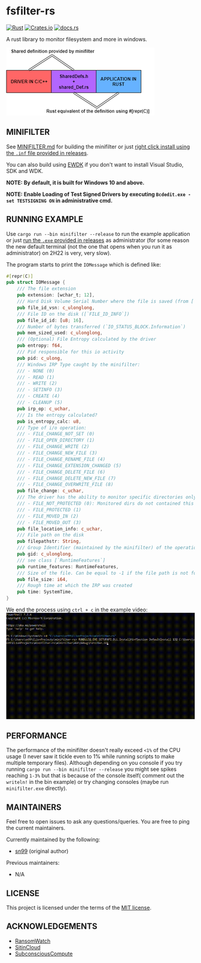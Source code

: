 # fsfilter-rs

[![Rust](https://github.com/SubconsciousCompute/fsfilter-rs/actions/workflows/rust.yml/badge.svg)](https://github.com/SubconsciousCompute/fsfilter-rs/actions/workflows/rust.yml)
[![Crates.io](https://img.shields.io/crates/v/fsfilter-rs?style=flat-square)](https://crates.io/crates/fsfilter-rs)
[![docs.rs](https://img.shields.io/docsrs/fsfilter-rs?style=flat-square)](https://docs.rs/fsfilter-rs/latest/fsfilter_rs/)

A rust library to monitor filesystem and more in windows.

![shared_def](readme_resources/shared_def.png)

## MINIFILTER

See [MINIFILTER.md](MINIFILTER.md) for building the minifilter or just [right click install using the `.inf` file
provided in releases](https://github.com/SubconsciousCompute/fsfilter-rs/releases/latest/download/snFilter.zip).

You can also build using [EWDK](EWDKbuild.md) if you don't want to install Visual Studio, SDK and WDK.

**NOTE: By default, it is built for Windows 10 and above.**

**NOTE: Enable Loading of Test Signed Drivers by executing `Bcdedit.exe -set TESTSIGNING ON` in administrative cmd.**

## RUNNING EXAMPLE

Use `cargo run --bin minifilter --release` to run the example application or just [run the `.exe` provided in 
releases](https://github.com/SubconsciousCompute/fsfilter-rs/releases/latest/download/minifilter.exe) as administrator (for 
some reason the new default terminal (not the one that opens when you run it as administrator) on 2H22 is very, very slow).

The program starts to print the `IOMessage` which is defined like:

```rust
#[repr(C)]
pub struct IOMessage {
    /// The file extension
    pub extension: [wchar_t; 12],
    /// Hard Disk Volume Serial Number where the file is saved (from [`FILE_ID_INFO`])
    pub file_id_vsn: c_ulonglong,
    /// File ID on the disk ([`FILE_ID_INFO`])
    pub file_id_id: [u8; 16],
    /// Number of bytes transferred (`IO_STATUS_BLOCK.Information`)
    pub mem_sized_used: c_ulonglong,
    /// (Optional) File Entropy calculated by the driver
    pub entropy: f64,
    /// Pid responsible for this io activity
    pub pid: c_ulong,
    /// Windows IRP Type caught by the minifilter:
    /// - NONE (0)
    /// - READ (1)
    /// - WRITE (2)
    /// - SETINFO (3)
    /// - CREATE (4)
    /// - CLEANUP (5)
    pub irp_op: c_uchar,
    /// Is the entropy calculated?
    pub is_entropy_calc: u8,
    /// Type of i/o operation:
    /// - FILE_CHANGE_NOT_SET (0)
    /// - FILE_OPEN_DIRECTORY (1)
    /// - FILE_CHANGE_WRITE (2)
    /// - FILE_CHANGE_NEW_FILE (3)
    /// - FILE_CHANGE_RENAME_FILE (4)
    /// - FILE_CHANGE_EXTENSION_CHANGED (5)
    /// - FILE_CHANGE_DELETE_FILE (6)
    /// - FILE_CHANGE_DELETE_NEW_FILE (7)
    /// - FILE_CHANGE_OVERWRITE_FILE (8)
    pub file_change: c_uchar,
    /// The driver has the ability to monitor specific directories only (feature currently not used):
    /// - FILE_NOT_PROTECTED (0): Monitored dirs do not contained this file
    /// - FILE_PROTECTED (1)
    /// - FILE_MOVED_IN (2)
    /// - FILE_MOVED_OUT (3)
    pub file_location_info: c_uchar,
    /// File path on the disk
    pub filepathstr: String,
    /// Group Identifier (maintained by the minifilter) of the operation
    pub gid: c_ulonglong,
    /// see class [`RuntimeFeatures`]
    pub runtime_features: RuntimeFeatures,
    /// Size of the file. Can be equal to -1 if the file path is not found.
    pub file_size: i64,
    /// Rough time at which the IRP was created
    pub time: SystemTime,
}
```

We end the process using `ctrl + c` in the example video:
![video](readme_resources/example.gif)

## PERFORMANCE

The performance of the minifilter doesn't really exceed `<1%` of the CPU usage (I never saw it tickle even to 1% while
running scripts to make multiple temporary files). Although depending on you console if you try running
`cargo run --bin minifilter --release` you might see spikes reaching `1-3%` but that is because of the console itself(
comment out the `writeln!` in the bin example) or try changing consoles (maybe run `minifilter.exe` directly).

## MAINTAINERS

Feel free to open issues to ask any questions/queries. You are free to ping the current maintainers.

Currently maintained by the following:
- [sn99](https://github.com/sn99) (original author)

Previous maintainers:
- N/A

## LICENSE

This project is licensed under the terms of the [MIT license](LICENSE.md).

## ACKNOWLEDGEMENTS

- [RansomWatch](https://github.com/RafWu/RansomWatch)
- [SitinCloud](https://github.com/SitinCloud)
- [SubconsciousCompute](https://github.com/SubconsciousCompute)

